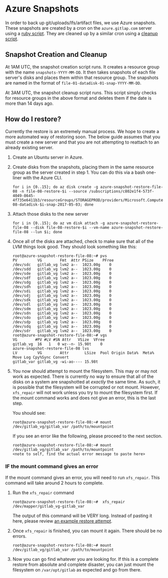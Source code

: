# Azure Snapshots

In order to back up git/uploads/lfs/artifact files, we use Azure snapshots.
These snapshots are created by a cron on the `azure.gitlap.com` server using a
[ruby script](https://gitlab.com/gitlab-cookbooks/gitlab-backup/blob/master/files/default/azure-ruby-scripts/gitlab-azure-snapshots). 
They are cleaned up by a similar cron using a [cleanup script](https://gitlab.com/gitlab-cookbooks/gitlab-backup/blob/master/files/default/azure-ruby-scripts/gitlab-azure-snapshots-cleanup).

## Snapshot Creation and Cleanup

At 1AM UTC, the snapshot creation script runs. It creates a resource group with
the name `snapshots-YYYY-MM-DD`. It then takes snapshots of each file server's disks and 
places them within that resource group. The snapshots are named in the format of
`file-01-datadisk-01-snap-YYYY-MM-DD`.

At 3AM UTC, the snapshot cleanup script runs. This script simply checks for resource groups in the above format and deletes them if the date is more than 14 days ago.

## How do I restore?

Currently the restore is an extremely manual process. We hope to create a more
automated way of restoring soon. The below guide assumes that you must create a new server and that you are not attempting to reattach to an already existing server.

1. Create an Ubuntu server in Azure.
1. Create disks from the snapshots, placing them in the same resource group as the server
created in step 1. You can do this via a bash one-liner with the Azure CLI.

    ```
    for i in {0..15}; do az disk create -g azure-snapshot-restore-file-08 -n file-08-restore-$i --source /subscriptions/c802e1f4-573f-4049-8645-4f735e6411b3/resourceGroups/STORAGEPROD/providers/Microsoft.Compute/snapshots/file-08-datadisk-$i-snap-2017-05-03; done
    ```

1. Attach those disks to the new server

    ```
    for i in {0..15}; do az vm disk attach -g azure-snapshot-restore-file-08 --disk file-08-restore-$i --vm-name azure-snapshot-restore-file-08 --lun $i; done
    ```

1. Once all of the disks are attached, check to make sure that all of the LVM things look good. They should look something like this: 

    ```
    root@azure-snapshot-restore-file-08:~# pvs
    PV         VG        Fmt  Attr PSize    PFree
    /dev/sdc   gitlab_vg lvm2 a--  1023.00g    0
    /dev/sdd   gitlab_vg lvm2 a--  1023.00g    0
    /dev/sde   gitlab_vg lvm2 a--  1023.00g    0
    /dev/sdf   gitlab_vg lvm2 a--  1023.00g    0
    /dev/sdg   gitlab_vg lvm2 a--  1023.00g    0
    /dev/sdh   gitlab_vg lvm2 a--  1023.00g    0
    /dev/sdi   gitlab_vg lvm2 a--  1023.00g    0
    /dev/sdj   gitlab_vg lvm2 a--  1023.00g    0
    /dev/sdk   gitlab_vg lvm2 a--  1023.00g    0
    /dev/sdl   gitlab_vg lvm2 a--  1023.00g    0
    /dev/sdm   gitlab_vg lvm2 a--  1023.00g    0
    /dev/sdn   gitlab_vg lvm2 a--  1023.00g    0
    /dev/sdo   gitlab_vg lvm2 a--  1023.00g    0
    /dev/sdp   gitlab_vg lvm2 a--  1023.00g    0
    /dev/sdq   gitlab_vg lvm2 a--  1023.00g    0
    /dev/sdr   gitlab_vg lvm2 a--  1023.00g    0 
    root@azure-snapshot-restore-file-08:~# vgs
    VG        #PV #LV #SN Attr   VSize  VFree
    gitlab_vg  16   1   0 wz--n- 15.98t    0
    azure-snapshot-restore-file-08 lvs
    LV         VG        Attr       LSize  Pool Origin Data%  Meta%  Move Log Cpy%Sync Convert
    gitlab_var gitlab_vg -wi-ao---- 15.98t
    ```

1. You now should attempt to mount the filesystem. This may or may not work as expected.
    There is currently no way to ensure that all of the disks on a system are snapshotted at *exactly* the same time. 
    As such, it is possible that the filesystem will be corrupted or not mount.
    However, `xfs_repair` will not work unless you try to mount the filesystem first.
    If the mount command works and does not give an error, this is the last step.

    You should see:

    ```
    root@azure-snapshot-restore-file-08:~# mount /dev/gitlab_vg/gitlab_var /path/to/mountpoint
    ```

    If you see an error like the following, please proceed to the next section.

    ```
    root@azure-snapshot-restore-file-08:~# mount /dev/gitlab_vg/gitlab_var /path/to/mountpoint
    <note to self, find the actual error message to paste here>
    ```

### IF the mount command gives an error 

If the mount command gives an error, you will need to run `xfs_repair`. This command
will take around 2 hours to complete. 

1. Run the `xfs_repair` command

    ```
    root@azure-snapshot-restore-file-08:~#  xfs_repair /dev/mapper/gitlab_vg-gitlab_var
    ```

    The output of this command will be VERY long. Instead of pasting it here, please review [an example restore attempt](https://gitlab.com/gitlab-com/infrastructure/issues/1698#note_28693997).

1. Once `xfs_repair` is finished, you can mount it again. There should be no errors.

    ```
    root@azure-snapshot-restore-file-08:~# mount /dev/gitlab_vg/gitlab_var /path/to/mountpoint
    ```

1. Now you can go find whatever you are looking for.
If this is a complete restore from absolute and complete disaster, you can just mount the filesystem on `/var/opt/gitlab` as expected and go from there.
